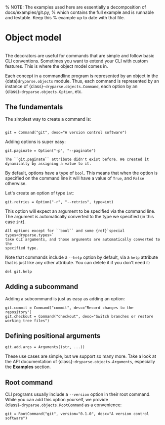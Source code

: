 %  NOTE: The examples used here are essentially a decomposition of docs/examples/git.py,
%  which contains the full example and is runnable and testable. Keep this
%  example up to date with that file.

# Object model

```{toctree}
```

The decorators are useful for commands that are simple and follow basic CLI
conventions. Sometimes you want to extend your CLI with custom features. This is
where the object model comes in.

Each concept in a commandline program is represented by an object in the
{data}`dryparse.objects` module. Thus, each command is represented by an
instance of {class}`~dryparse.objects.Command`, each option by an
{class}`~dryparse.objects.Option`, etc.

## The fundamentals

The simplest way to create a command is:

```{autolink-preface} from dryparse.objects import *; from dryparse.help import *
```

```
git = Command("git", desc="A version control software")
```

Adding options is super easy:

```
git.paginate = Option("-p", "--paginate")
```

```{note}
The ``git.paginate`` attribute didn't exist before. We created it dynamically by assigning a value to it.
```

By default, options have a type of ``bool``. This means that when the option is
specified on the command line it will have a value of ``True``, and ``False``
otherwise.

Let's create an option of type ``int``:

```
git.retries = Option("-r", "--retries", type=int)
```

This option will expect an argument to be specified via the command line. The
argument is automatically converted to the type we specified (in this case
``int``).

```{note}
All options except for ``bool`` and some {ref}`special types<dryparse.types>`
take CLI arguments, and those arguments are automatically converted to the
specified type.
```

Note that commands include a `--help` option by default, via a ``help``
attribute that is just like any other attribute. You can delete it if you don't need it:

```
del git.help
```

## Adding a subcommand

Adding a subcommand is just as easy as adding an option:

```
git.commit = Command("commit", desc="Record changes to the repository")
git.checkout = Command("checkout", desc="Switch branches or restore working tree files")
```

## Defining positional arguments

```
git.add.args = Arguments((str, ...))
```

These use cases are simple, but we support so many more. Take a look at the API
documentation of {class}`~dryparse.objects.Arguments`, especially the
**Examples** section.

## Root command

CLI programs usually include a `--version` option in their root command. While
you can add this option yourself, we provide {class}`~dryparse.objects.RootCommand` as a convenience:

```
git = RootCommand("git", version="0.1.0", desc="A version control software")
```
